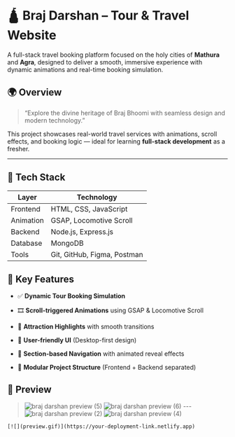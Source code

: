 # 🛕 Braj Darshan – Tour & Travel Website

A full-stack travel booking platform focused on the holy cities of **Mathura** and **Agra**, designed to deliver a smooth, immersive experience with dynamic animations and real-time booking simulation.

## 🌍 Overview

> “Explore the divine heritage of Braj Bhoomi with seamless design and modern technology.”

This project showcases real-world travel services with animations, scroll effects, and booking logic — ideal for learning **full-stack development** as a fresher.

---

## 🚀 Tech Stack

| Layer      | Technology                          |
|------------|--------------------------------------|
| Frontend   | HTML, CSS, JavaScript               |
| Animation  | GSAP, Locomotive Scroll             |
| Backend    | Node.js, Express.js                 |
| Database   | MongoDB                             |
| Tools      | Git, GitHub, Figma, Postman         |


## 🎯 Key Features

- ✅ **Dynamic Tour Booking Simulation**  
- 🎞️ **Scroll-triggered Animations** using GSAP & Locomotive Scroll 

- 💬 **Attraction Highlights** with smooth transitions  
- 📱 **User-friendly UI** (Desktop-first design)  
- 🧭 **Section-based Navigation** with animated reveal effects  
- 📂 **Modular Project Structure** (Frontend + Backend separated)



## 📸 Preview

>  ![braj darshan preview (5)](https://github.com/user-attachments/assets/97f36ff0-cb12-4e56-a0c8-aeb9477c00ba)
![braj darshan preview (6)](https://github.com/user-attachments/assets/338a4c1f-e6e0-4375-9b50-a045ff0cdc71)
> ---![braj darshan preview (2)](https://github.com/user-attachments/assets/4b0161c9-763d-4595-9081-247539389868)
![braj darshan preview (4)](https://github.com/user-attachments/assets/53896518-2415-45db-b5b0-3623fb89bc94)



```html
[![](preview.gif)](https://your-deployment-link.netlify.app)
